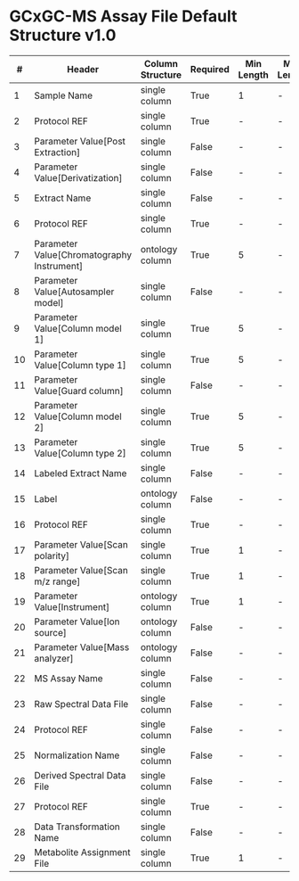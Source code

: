 # GCxGC-MS Assay File Default Structure v1.0

| # |Header  | Column Structure  | Required | Min Length | Max Length | Description | Examples | Controlled Terms| Default Value  |
|---|--------|-------------------|----------|------------|------------|-------------|----------|-----------------|----------------|
| 1 | Sample Name | single column | True | 1 | - |  |  | [Controlled Terms](../../../docs/prioritised-control-lists/assay-control-lists/1_0/assay-file-GCxGC-MS-1_0.md#sample-name-column) | |
| 2 | Protocol REF | single column | True | - | - |  |  | [Controlled Terms](../../../docs/prioritised-control-lists/assay-control-lists/1_0/assay-file-GCxGC-MS-1_0.md#protocol-ref-column) | Extraction|
| 3 | Parameter Value[Post Extraction] | single column | False | - | - |  |  | [Controlled Terms](../../../docs/prioritised-control-lists/assay-control-lists/1_0/assay-file-GCxGC-MS-1_0.md#parameter-valuepost-extraction-column) | |
| 4 | Parameter Value[Derivatization] | single column | False | - | - |  |  | [Controlled Terms](../../../docs/prioritised-control-lists/assay-control-lists/1_0/assay-file-GCxGC-MS-1_0.md#parameter-valuederivatization-column) | |
| 5 | Extract Name | single column | False | - | - |  |  | [Controlled Terms](../../../docs/prioritised-control-lists/assay-control-lists/1_0/assay-file-GCxGC-MS-1_0.md#extract-name-column) | |
| 6 | Protocol REF | single column | True | - | - |  |  | [Controlled Terms](../../../docs/prioritised-control-lists/assay-control-lists/1_0/assay-file-GCxGC-MS-1_0.md#protocol-ref-column) | Chromatography|
| 7 | Parameter Value[Chromatography Instrument] | ontology column | True | 5 | - |  |  | [Controlled Terms](../../../docs/prioritised-control-lists/assay-control-lists/1_0/assay-file-GCxGC-MS-1_0.md#parameter-valuechromatography-instrument-column) | |
| 8 | Parameter Value[Autosampler model] | single column | False | - | - |  |  | [Controlled Terms](../../../docs/prioritised-control-lists/assay-control-lists/1_0/assay-file-GCxGC-MS-1_0.md#parameter-valueautosampler-model-column) | |
| 9 | Parameter Value[Column model 1] | single column | True | 5 | - |  |  | [Controlled Terms](../../../docs/prioritised-control-lists/assay-control-lists/1_0/assay-file-GCxGC-MS-1_0.md#parameter-valuecolumn-model-1-column) | |
| 10 | Parameter Value[Column type 1] | single column | True | 5 | - |  |  | [Controlled Terms](../../../docs/prioritised-control-lists/assay-control-lists/1_0/assay-file-GCxGC-MS-1_0.md#parameter-valuecolumn-type-1-column) | |
| 11 | Parameter Value[Guard column] | single column | False | - | - |  |  | [Controlled Terms](../../../docs/prioritised-control-lists/assay-control-lists/1_0/assay-file-GCxGC-MS-1_0.md#parameter-valueguard-column-column) | |
| 12 | Parameter Value[Column model 2] | single column | True | 5 | - |  |  | [Controlled Terms](../../../docs/prioritised-control-lists/assay-control-lists/1_0/assay-file-GCxGC-MS-1_0.md#parameter-valuecolumn-model-2-column) | |
| 13 | Parameter Value[Column type 2] | single column | True | 5 | - |  |  | [Controlled Terms](../../../docs/prioritised-control-lists/assay-control-lists/1_0/assay-file-GCxGC-MS-1_0.md#parameter-valuecolumn-type-2-column) | |
| 14 | Labeled Extract Name | single column | False | - | - |  |  | [Controlled Terms](../../../docs/prioritised-control-lists/assay-control-lists/1_0/assay-file-GCxGC-MS-1_0.md#labeled-extract-name-column) | |
| 15 | Label | ontology column | False | - | - |  |  | [Controlled Terms](../../../docs/prioritised-control-lists/assay-control-lists/1_0/assay-file-GCxGC-MS-1_0.md#label-column) | |
| 16 | Protocol REF | single column | True | - | - |  |  | [Controlled Terms](../../../docs/prioritised-control-lists/assay-control-lists/1_0/assay-file-GCxGC-MS-1_0.md#protocol-ref-column) | Mass spectrometry|
| 17 | Parameter Value[Scan polarity] | single column | True | 1 | - |  |  | [Controlled Terms](../../../docs/prioritised-control-lists/assay-control-lists/1_0/assay-file-GCxGC-MS-1_0.md#parameter-valuescan-polarity-column) | |
| 18 | Parameter Value[Scan m/z range] | single column | True | 1 | - |  |  | [Controlled Terms](../../../docs/prioritised-control-lists/assay-control-lists/1_0/assay-file-GCxGC-MS-1_0.md#parameter-valuescan-m/z-range-column) | |
| 19 | Parameter Value[Instrument] | ontology column | True | 1 | - |  |  | [Controlled Terms](../../../docs/prioritised-control-lists/assay-control-lists/1_0/assay-file-GCxGC-MS-1_0.md#parameter-valueinstrument-column) | |
| 20 | Parameter Value[Ion source] | ontology column | False | - | - |  |  | [Controlled Terms](../../../docs/prioritised-control-lists/assay-control-lists/1_0/assay-file-GCxGC-MS-1_0.md#parameter-valueion-source-column) | |
| 21 | Parameter Value[Mass analyzer] | ontology column | False | - | - |  |  | [Controlled Terms](../../../docs/prioritised-control-lists/assay-control-lists/1_0/assay-file-GCxGC-MS-1_0.md#parameter-valuemass-analyzer-column) | |
| 22 | MS Assay Name | single column | False | - | - |  |  | [Controlled Terms](../../../docs/prioritised-control-lists/assay-control-lists/1_0/assay-file-GCxGC-MS-1_0.md#ms-assay-name-column) | |
| 23 | Raw Spectral Data File | single column | False | - | - |  |  | [Controlled Terms](../../../docs/prioritised-control-lists/assay-control-lists/1_0/assay-file-GCxGC-MS-1_0.md#raw-spectral-data-file-column) | |
| 24 | Protocol REF | single column | False | - | - |  |  | [Controlled Terms](../../../docs/prioritised-control-lists/assay-control-lists/1_0/assay-file-GCxGC-MS-1_0.md#protocol-ref-column) | Data transformation|
| 25 | Normalization Name | single column | False | - | - |  |  | [Controlled Terms](../../../docs/prioritised-control-lists/assay-control-lists/1_0/assay-file-GCxGC-MS-1_0.md#normalization-name-column) | |
| 26 | Derived Spectral Data File | single column | False | - | - |  |  | [Controlled Terms](../../../docs/prioritised-control-lists/assay-control-lists/1_0/assay-file-GCxGC-MS-1_0.md#derived-spectral-data-file-column) | |
| 27 | Protocol REF | single column | True | - | - |  |  | [Controlled Terms](../../../docs/prioritised-control-lists/assay-control-lists/1_0/assay-file-GCxGC-MS-1_0.md#protocol-ref-column) | Metabolite identification|
| 28 | Data Transformation Name | single column | False | - | - |  |  | [Controlled Terms](../../../docs/prioritised-control-lists/assay-control-lists/1_0/assay-file-GCxGC-MS-1_0.md#data-transformation-name-column) | |
| 29 | Metabolite Assignment File | single column | True | 1 | - |  |  | [Controlled Terms](../../../docs/prioritised-control-lists/assay-control-lists/1_0/assay-file-GCxGC-MS-1_0.md#metabolite-assignment-file-column) | |
